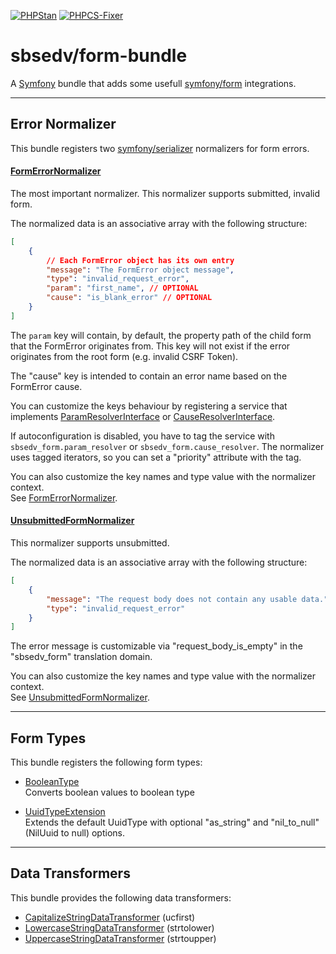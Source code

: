 [![PHPStan](https://github.com/SBSEDV/form-bundle/actions/workflows/phpstan.yml/badge.svg)](https://github.com/SBSEDV/form-bundle/actions/workflows/phpstan.yml)
[![PHPCS-Fixer](https://github.com/SBSEDV/form-bundle/actions/workflows/phpcsfixer.yml/badge.svg)](https://github.com/SBSEDV/form-bundle/actions/workflows/phpcsfixer.yml)

# sbsedv/form-bundle

A [Symfony](https://symfony.com/) bundle that adds some usefull [symfony/form](https://github.com/symfony/form) integrations.

---

## **Error Normalizer**

This bundle registers two [symfony/serializer](https://github.com/symfony/serializer) normalizers for form errors.

#### [**FormErrorNormalizer**](./src/Serializer/Normalizer/FormErrorNormalizer.php)

The most important normalizer. This normalizer supports submitted, invalid form.

The normalized data is an associative array with the following structure:

```json
[
    {
        // Each FormError object has its own entry
        "message": "The FormError object message",
        "type": "invalid_request_error",
        "param": "first_name", // OPTIONAL
        "cause": "is_blank_error" // OPTIONAL
    }
]
```

The `param` key will contain, by default, the property path of the child form that the FormError originates from. This key will not exist if the error originates from the root form (e.g. invalid CSRF Token).

The "cause" key is intended to contain an error name based on the FormError cause.

You can customize the keys behaviour by registering a service that implements [ParamResolverInterface](./src/ParamResolver/ParamResolverInterface.php) or [CauseResolverInterface](./src/CauseResolver/CauseResolverInterface.php).

If autoconfiguration is disabled, you have to tag the service with `sbsedv_form.param_resolver` or `sbsedv_form.cause_resolver`.
The normalizer uses tagged iterators, so you can set a "priority" attribute with the tag.

You can also customize the key names and type value with the normalizer context. <br>
See [FormErrorNormalizer](./src/Serializer/Normalizer/FormErrorNormalizer.php).

#### [**UnsubmittedFormNormalizer**](./src/Serializer/Normalizer/UnsubmittedFormNormalizer.php)

This normalizer supports unsubmitted.

The normalized data is an associative array with the following structure:

```json
[
    {
        "message": "The request body does not contain any usable data.",
        "type": "invalid_request_error"
    }
]
```

The error message is customizable via "request_body_is_empty" in the "sbsedv_form" translation domain.

You can also customize the key names and type value with the normalizer context. <br>
See [UnsubmittedFormNormalizer](./src/Serializer/Normalizer/UnsubmittedFormNormalizer.php).

---

## **Form Types**

This bundle registers the following form types:

-   [BooleanType](./src/Form/Type/BooleanType.php)<br>
    Converts boolean values to boolean type

-   [UuidTypeExtension](./src/Form/Extension/UuidTypeExtension.php)<br>
    Extends the default UuidType with optional "as_string" and "nil_to_null" (NilUuid to null) options.

---

## **Data Transformers**

This bundle provides the following data transformers:

-   [CapitalizeStringDataTransformer](./src/Form/DataTransformer/CapitalizeStringDataTransformer.php) (ucfirst)
-   [LowercaseStringDataTransformer](./src/Form/DataTransformer/LowercaseStringDataTransformer.php) (strtolower)
-   [UppercaseStringDataTransformer](./src/Form/DataTransformer/UppercaseStringDataTransformer.php) (strtoupper)
